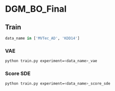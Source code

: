 # DGM_BO_Final


## Train

```python
data_name in ['MVTec_AD', 'KDD14']
```

### VAE
```bash
python train.py experiment=<data_name>_vae
```

### Score SDE
```bash
python train.py experiment=<data_name>_score_sde
```